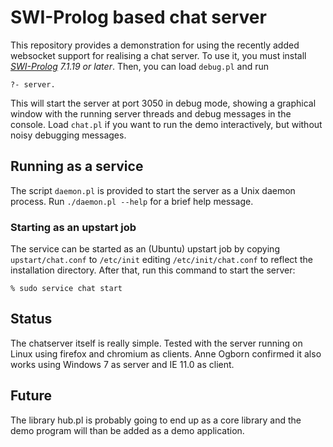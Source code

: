 # SWI-Prolog based chat server

This repository provides a demonstration for   using  the recently added
websocket support for realising a  chat  server.   To  use  it, you must
install *[SWI-Prolog](http://www.swi-prolog.org) 7.1.19 or later*. Then,
you can load `debug.pl` and run

    ?- server.

This will start the  server  at  port   3050  in  debug  mode, showing a
graphical window with the running server   threads and debug messages in
the console. Load `chat.pl` if you want   to run the demo interactively,
but without noisy debugging messages.

## Running as a service

The script `daemon.pl` is provided to start  the server as a Unix daemon
process. Run `./daemon.pl --help` for a  brief help message.

### Starting as an upstart job

The service can be  started  as  an   (Ubuntu)  upstart  job  by copying
`upstart/chat.conf`  to  `/etc/init`  editing  `/etc/init/chat.conf`  to
reflect the installation directory. After  that,   run  this  command to
start the server:

    % sudo service chat start

## Status

The chatserver itself is really simple.   Tested with the server running
on Linux using firefox and chromium as clients. Anne Ogborn confirmed it
also works using Windows 7 as server and IE 11.0 as client.

## Future

The library hub.pl is probably going to end up as a core library and the
demo program will than be added as a demo application.
